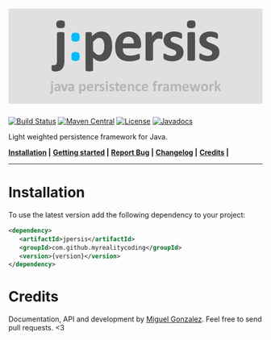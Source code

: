 ![jpersis](logo.png)
=======

[![Build Status](https://travis-ci.org/bitbrain/jpersis.svg?branch=master)](https://travis-ci.org/bitbrain/jpersis) [![Maven Central](https://maven-badges.herokuapp.com/maven-central/com.github.myrealitycoding/jpersis/badge.svg)](https://maven-badges.herokuapp.com/maven-central/com.github.bitbrain/jpersis) [![License](https://img.shields.io/badge/license-Apache%202.0-blue.svg)](https://github.com/bitbrain/jpersis/blob/master/LICENSE)  [![Javadocs](https://img.shields.io/badge/java-docs-orange.svg)](http://bitbrain.github.io/jpersis/docs)

Light weighted persistence framework for Java.

**[Installation](#installation) |**
**[Getting started](http://bitbrain.github.io/jpersis) |**
**[Report Bug](https://github.com/bitbrain/jpersis/issues/new) |**
**[Changelog](CHANGELOG.md) |**
**[Credits](#credits) |**

---

Installation
===
To use the latest version add the following dependency to your project:
```xml
<dependency>
   <artifactId>jpersis</artifactId>
   <groupId>com.github.myrealitycoding</groupId>
   <version>{version}</version>
</dependency>
```

Credits
===
Documentation, API and development by [Miguel Gonzalez](http://bitbrain.github.io). Feel free to send pull requests. <3
